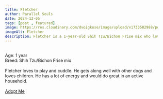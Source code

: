 ```yaml
---
title: Fletcher
author: Parallel Souls
date: 2024-12-06
tags: [post , featured]
image: https://res.cloudinary.com/dvoigkose/image/upload/v1733502988/portrait-of-shih-tzu-bichon-mix_dfdray.jpg
imageAlt: Fletcher
description: Fletcher is a 1-year-old Shih Tzu/Bichon Frise mix who loves to play and cuddle. He gets along well with other dogs and loves children. He has a lot of energy and would do great in an active household.
---
```

<br>
Age: 1 year
<br>
Breed: Shih Tzu/Bichon Frise mix
<br>
<br>
Fletcher loves to play and cuddle. He gets along well with other dogs and loves children. He has a lot of energy and would do great in an active household.
<br>
<br>
<a href="mailto:petrescue@example.com?subject=Adopt Fletcher" class="btn btn--primary">Adopt Me</a>